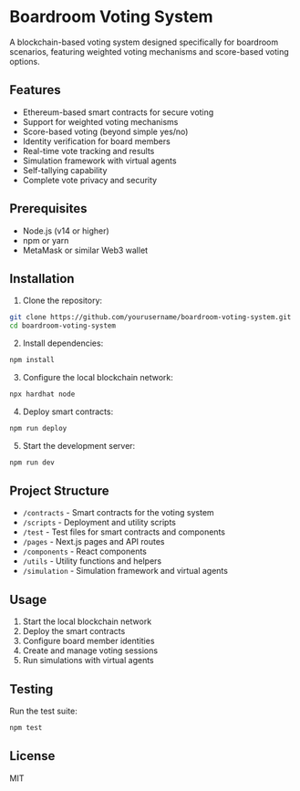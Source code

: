 # Boardroom Voting System

A blockchain-based voting system designed specifically for boardroom scenarios, featuring weighted voting mechanisms and score-based voting options.

## Features

- Ethereum-based smart contracts for secure voting
- Support for weighted voting mechanisms
- Score-based voting (beyond simple yes/no)
- Identity verification for board members
- Real-time vote tracking and results
- Simulation framework with virtual agents
- Self-tallying capability
- Complete vote privacy and security

## Prerequisites

- Node.js (v14 or higher)
- npm or yarn
- MetaMask or similar Web3 wallet

## Installation

1. Clone the repository:
```bash
git clone https://github.com/yourusername/boardroom-voting-system.git
cd boardroom-voting-system
```

2. Install dependencies:
```bash
npm install
```

3. Configure the local blockchain network:
```bash
npx hardhat node
```

4. Deploy smart contracts:
```bash
npm run deploy
```

5. Start the development server:
```bash
npm run dev
```

## Project Structure

- `/contracts` - Smart contracts for the voting system
- `/scripts` - Deployment and utility scripts
- `/test` - Test files for smart contracts and components
- `/pages` - Next.js pages and API routes
- `/components` - React components
- `/utils` - Utility functions and helpers
- `/simulation` - Simulation framework and virtual agents

## Usage

1. Start the local blockchain network
2. Deploy the smart contracts
3. Configure board member identities
4. Create and manage voting sessions
5. Run simulations with virtual agents

## Testing

Run the test suite:
```bash
npm test
```

## License

MIT 